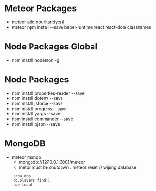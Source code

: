 # Meteor Packages
* meteor add nourharidy:ssl
* meteor npm install --save babel-runtime react react-dom classnames

# Node Packages Global
* npm install nodemon -g

# Node Packages
* npm install properties-reader --save
* npm install dotenv --save
* npm install jsforce --save
* npm install progress --save
* npm install yargs --save
* npm install commander --save
* npm install pjson --save


# MongoDB
* meteor mongo
    * mongodb://127.0.0.1:3001/meteor
    * metor must be shutdown : meteor reset  // wiping database
```
    show dbs
    db.players.find()
    use local

```

